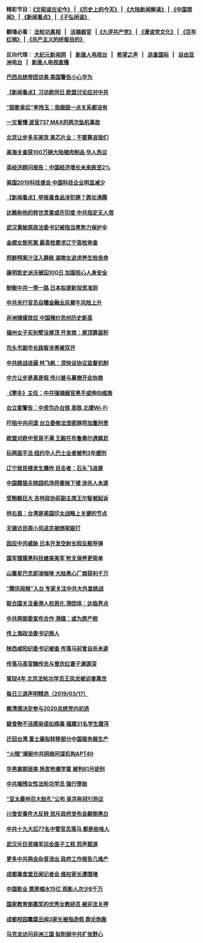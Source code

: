 #### 精彩节目：[《文昭谈古论今》](http://134.209.198.168/wenzhao) | [《历史上的今天》](http://134.209.198.168/today-in-history) | [《大陆新闻解读》](http://134.209.198.168/ntdtv-comedy) | [《中国禁闻》](http://134.209.198.168/ntdtv-news) | [《新闻看点》](http://134.209.198.168/news-insight) | [《子弘闲谈》](http://134.209.198.168/zihongxiantan/) 

 #### 翻墙必看： [法轮功真相](http://134.209.198.168:10000/videos/truth.html) &nbsp;&nbsp;|&nbsp;&nbsp; [活摘器官](http://134.209.198.168:10000/videos/res/Organs/) &nbsp;&nbsp;|[《九评共产党》](http://134.209.198.168:10000/videos/jiuping) | [《漫谈党文化》](http://134.209.198.168:10000/videos/mtdwh) | [《百年红祸》](http://134.209.198.168:10000/videos/bnhh) | [《共产主义的终极目的》](http://134.209.198.168:10000/videos/res/zjmd) 

 #### 反向代理： [大纪元新闻网](http://134.209.198.168:10080/) &nbsp;&nbsp;|&nbsp;&nbsp; [新唐人电视台](http://134.209.198.168:8000/) &nbsp;&nbsp;|&nbsp;&nbsp; [希望之声](http://134.209.198.168:8200/) &nbsp;&nbsp;|&nbsp;&nbsp; [追查国际](http://134.209.198.168:10010/) &nbsp;&nbsp;|&nbsp;&nbsp; [自由亚洲电台](http://134.209.198.168:9800/) &nbsp;&nbsp;|&nbsp;&nbsp; [新唐人电视直播](http://134.209.198.168/) 

#### [巴西总统带团访美 美国警告小心华为](../pages/nsc413/n11123069.md?t=03190336) 

#### [【新闻看点】习访欧同日 欧盟讨论应对中共](../pages/nsc413/n11122515.md?t=03190336) 

#### [“甜歌皇后”李玲玉：我跟甜一点关系都没有](../pages/nsc413/n11122828.md?t=03190336) 

#### [一文看懂 波音737 MAX的两次坠机事故](../pages/nsc413/n11122858.md?t=03190336) 

#### [北京让步多买美货 美芯片业：不要算进我们](../pages/nsc413/n11122946.md?t=03190336) 

#### [美海关查获100万磅大陆猪肉制品 华人热议](../pages/nsc413/n11122738.md?t=03190336) 

#### [英经济顾问报告：中国经济增长未来跌至2%](../pages/nsc413/n11122626.md?t=03190336) 

#### [美国2019科技盛会 中国科技企业明显减少](../pages/nsc413/n11122071.md?t=03190336) 

#### [【新闻看点】举报毒食品涉犯罪？舆论沸腾](../pages/nsc413/n11122280.md?t=03190336) 

#### [达赖称他的转世灵童或在印度 中共指定无人信](../pages/nsc413/n11122771.md?t=03190336) 

#### [武汉黄陂原政法委书记被指当黑势力保护伞](../pages/nsc413/n11122733.md?t=03190336) 

#### [金顺女致死案 最高检要求辽宁高检审查](../pages/nsc413/n11120005.md?t=03190336) 

#### [将鲜榨果汁注入静脉 湖南女追求养生险丧命](../pages/nsc413/n11122431.md?t=03190336) 

#### [康明凯史派沃被囚100日 加国担心人身安全](../pages/nsc413/n11122439.md?t=03190336) 

#### [制衡中共一带一路 日本拟提新投资准则](../pages/nsc413/n11122518.md?t=03190336) 

#### [中共央行官员自曝金融业灰犀牛风险上升](../pages/nsc413/n11122275.md?t=03190336) 

#### [非洲猪瘟效应 中国猪价恐创历史新高](../pages/nsc413/n11122057.md?t=03190336) 

#### [福州女子买别墅没屋顶 开发商：屋顶算面积](../pages/nsc413/n11122516.md?t=03190336) 

#### [包头市副市长路智涉黑被双开](../pages/nsc413/n11122401.md?t=03190336) 

#### [中共统战进逼 林飞帆：须快设协议监督机制](../pages/nsc413/n11122143.md?t=03190336) 

#### [中方让步是真是假 传川普与幕僚开会协商](../pages/nsc413/n11122251.md?t=03190336) 

#### [《寒冬》主任：中共强摘器官黑手或伸向维族](../pages/nsc413/n11121751.md?t=03190336) 

#### [台立委警告：中资包办台铁 高铁 北捷Wi-Fi](../pages/nsc413/n11122129.md?t=03190336) 

#### [吓阻中共间谍 台立委修法泄密罪将加重刑责](../pages/nsc413/n11122112.md?t=03190336) 

#### [欧盟对欧中贸易不满 王毅在布鲁塞尔遇尴尬](../pages/nsc413/n11122031.md?t=03190336) 


#### [玩两面手法 纽约华人巴士业者被判3年缓刑](../pages/nsc413/n11121897.md?t=03190336) 

#### [辽宁居民楼发生爆炸 目击者：石头飞进屋](../pages/nsc413/n11121729.md?t=03190336) 

#### [中国籍狠夫桃园机场将妻抛下楼 涉杀人未遂](../pages/nsc413/n11121927.md?t=03190336) 

#### [受贿额巨大 吉林政协前副主席王尔智被起诉](../pages/nsc413/n11121698.md?t=03190336) 

#### [林右昌：台湾是美国印太战略上关键的节点](../pages/nsc413/n11121817.md?t=03190336) 

#### [无锡访民周小凤进京被绑架殴打](../pages/nsc413/n11121481.md?t=03190336) 

#### [因应中共威胁 日本开发空射长程反舰导弹](../pages/nsc413/n11121632.md?t=03190336) 

#### [国军镀膜黑科技媲美美军 枪支保养更简单](../pages/nsc413/n11121011.md?t=03190336) 

#### [山寨星巴克即溶咖啡 大陆黑心厂商获利千万](../pages/nsc413/n11121339.md?t=03190336) 

#### [“腾讯视频”入台 专家关注中共大外宣统战](../pages/nsc413/n11121225.md?t=03190336) 

#### [联合国关注香港人权恶化 港团体：达临界点](../pages/nsc413/n11120669.md?t=03190336) 

#### [中共两部委宣布合作 港媒：或为房产税](../pages/nsc413/n11120979.md?t=03190336) 

#### [传上海政法委书记换人](../pages/nsc413/n11121093.md?t=03190336) 

#### [陕西咸阳纪委书记被查 传落马前曾自杀未遂](../pages/nsc413/n11120916.md?t=03190336) 

#### [传落马高官魏传忠与曾庆红妻子渊源深](../pages/nsc413/n11120777.md?t=03190336) 

#### [冤狱4年 北京法轮功学员王凤龙被迫害离世](../pages/nsc413/n11119736.md?t=03190336) 

#### [每日三退声明精选（2019/03/17）](../pages/nsc413/n11120946.md?t=03190336) 

#### [赖清德决定参与2020总统党内初选](../pages/nsc413/n11120823.md?t=03190336) 

#### [疑食物不洁感染诺如病毒 福建31名学生腹泻](../pages/nsc413/n11120628.md?t=03190336) 

#### [迁回台湾 富士康拟转移部分中国服务器生产](../pages/nsc413/n11120788.md?t=03190336) 

#### [“火眼”揭秘中共网络间谍机构APT40](../pages/nsc413/n11120397.md?t=03190336) 

#### [华男逾期居美 扬言枪袭学童 被判61月徒刑](../pages/nsc413/n11120103.md?t=03190336) 

#### [中共摧残女性法轮功学员 强行堕胎](../pages/nsc413/n11116154.md?t=03190336) 

#### [“亚太最帅百大脸孔”公布 吴京称冠引热议](../pages/nsc413/n11120232.md?t=03190336) 

#### [川食安事件大反转 民斥政府发布会颠倒黑白](../pages/nsc413/n11120303.md?t=03190336) 

#### [中共十九大后77名中管官员落马 都是些啥人](../pages/nsc413/n11120084.md?t=03190336) 

#### [武汉斥巨资搞军运会面子工程 怨声载道](../pages/nsc413/n11119896.md?t=03190336) 

#### [更多中共两会杂音流出 政府工作报告几难产](../pages/nsc413/n11120003.md?t=03190336) 

#### [成都毒食堂丑闻记者会 维权家长遭围堵](../pages/nsc413/n11120040.md?t=03190336) 

#### [中国影业 票房缩水15亿 观影人次少8千万](../pages/nsc413/n11119842.md?t=03190336) 

#### [国家教育部嘉奖的优秀女教研员 被非法关押](../pages/nsc413/n11118170.md?t=03190336) 


#### [成都校园霉腐丑闻3家长被指造假 舆论炮轰](../pages/nsc413/n11119388.md?t=03190336) 

#### [马克龙访问非洲三国 拟削弱中共扩张野心](../pages/nsc413/n11118639.md?t=03190336) 

